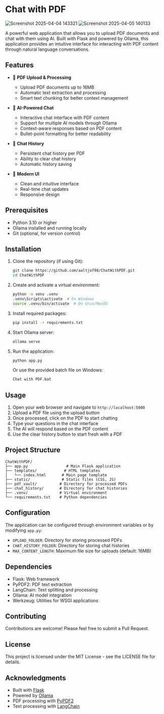 # Chat with PDF
![Screenshot 2025-04-04 143321](https://github.com/user-attachments/assets/d6a9aa78-a424-4d55-b2c3-8ddf2f4a8581)
![Screenshot 2025-04-05 140133](https://github.com/user-attachments/assets/881cb978-ac48-4109-9f65-1bb92ee4d2fa)


A powerful web application that allows you to upload PDF documents and chat with them using AI. Built with Flask and powered by Ollama, this application provides an intuitive interface for interacting with PDF content through natural language conversations.

## Features

- 📄 **PDF Upload & Processing**
  - Upload PDF documents up to 16MB
  - Automatic text extraction and processing
  - Smart text chunking for better context management

- 🤖 **AI-Powered Chat**
  - Interactive chat interface with PDF content
  - Support for multiple AI models through Ollama
  - Context-aware responses based on PDF content
  - Bullet-point formatting for better readability

- 💬 **Chat History**
  - Persistent chat history per PDF
  - Ability to clear chat history
  - Automatic history saving

- 🎨 **Modern UI**
  - Clean and intuitive interface
  - Real-time chat updates
  - Responsive design

## Prerequisites

- Python 3.10 or higher
- Ollama installed and running locally
- Git (optional, for version control)

## Installation

1. Clone the repository (if using Git):
   ```bash
   git clone https://github.com/aaltjo798/ChatWithPDF.git
   cd ChatWithPDF
   ```

2. Create and activate a virtual environment:
   ```bash
   python -m venv .venv
   .venv\Scripts\activate  # On Windows
   source .venv/bin/activate  # On Unix/MacOS
   ```

3. Install required packages:
   ```bash
   pip install -r requirements.txt
   ```

4. Start Ollama server:
   ```bash
   ollama serve
   ```

5. Run the application:
   ```bash
   python app.py
   ```

   Or use the provided batch file on Windows:
   ```bash
   Chat with PDF.bat
   ```

## Usage

1. Open your web browser and navigate to `http://localhost:5000`
2. Upload a PDF file using the upload button
3. Once processed, click on the PDF to start chatting
4. Type your questions in the chat interface
5. The AI will respond based on the PDF content
6. Use the clear history button to start fresh with a PDF

## Project Structure

```
ChatWithPDF/
├── app.py                 # Main Flask application
├── templates/            # HTML templates
│   └── index.html       # Main page template
├── static/              # Static files (CSS, JS)
├── pdf_vault/          # Directory for processed PDFs
├── chat_history/       # Directory for chat histories
├── .venv/              # Virtual environment
└── requirements.txt    # Python dependencies
```

## Configuration

The application can be configured through environment variables or by modifying `app.py`:

- `UPLOAD_FOLDER`: Directory for storing processed PDFs
- `CHAT_HISTORY_FOLDER`: Directory for storing chat histories
- `MAX_CONTENT_LENGTH`: Maximum file size for uploads (default: 16MB)

## Dependencies

- Flask: Web framework
- PyPDF2: PDF text extraction
- LangChain: Text splitting and processing
- Ollama: AI model integration
- Werkzeug: Utilities for WSGI applications

## Contributing

Contributions are welcome! Please feel free to submit a Pull Request.

## License

This project is licensed under the MIT License - see the LICENSE file for details.

## Acknowledgments

- Built with [Flask](https://flask.palletsprojects.com/)
- Powered by [Ollama](https://ollama.ai/)
- PDF processing with [PyPDF2](https://pypdf2.readthedocs.io/)
- Text processing with [LangChain](https://www.langchain.com/) 
